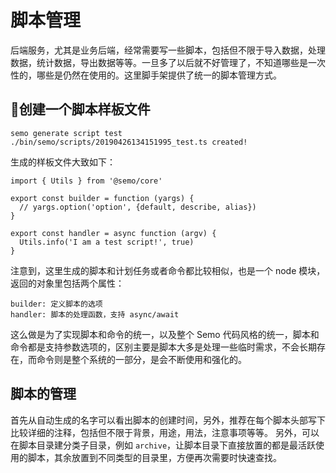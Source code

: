 # 脚本管理

后端服务，尤其是业务后端，经常需要写一些脚本，包括但不限于导入数据，处理数据，统计数据，导出数据等等。一旦多了以后就不好管理了，不知道哪些是一次性的，哪些是仍然在使用的。这里脚手架提供了统一的脚本管理方式。

## 创建一个脚本样板文件

```
semo generate script test
./bin/semo/scripts/20190426134151995_test.ts created!
```

生成的样板文件大致如下：

```
import { Utils } from '@semo/core'

export const builder = function (yargs) {
  // yargs.option('option', {default, describe, alias})
}

export const handler = async function (argv) {
  Utils.info('I am a test script!', true)
}

```

注意到，这里生成的脚本和计划任务或者命令都比较相似，也是一个 node 模块，返回的对象里包括两个属性：

```
builder: 定义脚本的选项
handler: 脚本的处理函数，支持 async/await
```

这么做是为了实现脚本和命令的统一，以及整个 Semo 代码风格的统一，脚本和命令都是支持参数选项的，区别主要是脚本大多是处理一些临时需求，不会长期存在，而命令则是整个系统的一部分，是会不断使用和强化的。

## 脚本的管理

首先从自动生成的名字可以看出脚本的创建时间，另外，推荐在每个脚本头部写下比较详细的注释，包括但不限于背景，用途，用法，注意事项等等。
另外，可以在脚本目录建分类子目录，例如 `archive`，让脚本目录下直接放置的都是最活跃使用的脚本，其余放置到不同类型的目录里，方便再次需要时快速查找。
